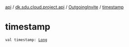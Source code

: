 [api](../../index.md) / [dk.sdu.cloud.project.api](../index.md) / [OutgoingInvite](index.md) / [timestamp](./timestamp.md)

# timestamp

`val timestamp: `[`Long`](https://kotlinlang.org/api/latest/jvm/stdlib/kotlin/-long/index.html)